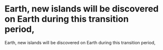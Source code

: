 # Earth, new islands will be discovered on Earth during this transition period,

Earth, new islands will be discovered on Earth during this transition period,